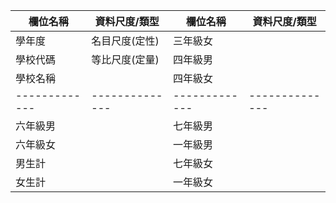 | 欄位名稱      | 資料尺度/類型   | 欄位名稱      | 資料尺度/類型   |
| ------------- | -------------- | ------------- | -------------- |
| 學年度        | 名目尺度(定性) | 三年級女      |                |
| 學校代碼      | 等比尺度(定量) | 四年級男          |                |
| 學校名稱      |                | 四年級女 |                |
| ------------- | -------------- | ------------- | -------------- | 
| 六年級男      |                | 七年級男      |                |
| 六年級女      |                | 一年級男      |                | 
| 男生計        |                | 七年級女      |                | 
| 女生計        |                | 一年級女      |                | 
